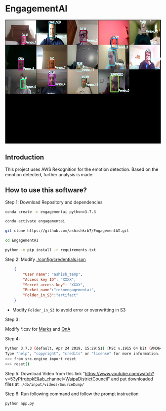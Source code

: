 # EngagementAI

<center><img src="./db/input/images/output.jpg" width="900" height="400"></center>

## Introduction
This project uses AWS Rekognition for the emotion detection. Based on the emotion detected, further analysis is made.

## How to use this software?

Step 1:
Download Repository and dependencies
```bash
conda create -n engagementai python=3.7.3
```
```bash
conda activate engagementai
```

```bash
git clone https://github.com/ashishkrb7/EngagementAI.git
```
```bash
cd EngagementAI
```
```bash
python -m pip install -r requirements.txt
```
Step 2:
Modify [./config/credentials.json](./config/credentials.json)
```JSON
    {
        "User name": "ashish_temp",
        "Access key ID": "XXXX",
        "Secret access key": "XXXX",
        "Bucket_name":"rekoengagementai",
        "Folder_in_S3":"artifact"
    }
```
- Modify `Folder_in_S3` to avoid error or overwritting in S3
  
Step 3:

Modify *.csv for [Marks](./db/input/docs/Marks.csv) and [QnA](./db/input/docs/QnA.csv)

Step 4:
```bash
Python 3.7.3 (default, Apr 24 2019, 15:29:51) [MSC v.1915 64 bit (AMD64)] :: Anaconda, Inc. on win32
Type "help", "copyright", "credits" or "license" for more information.
>>> from src.engine import reset
>>> reset()
```

Step 5:
Download Video from this link "https://www.youtube.com/watch?v=53yPfrqbpkE&ab_channel=WaipaDistrictCouncil" and put downloaded files at `./db/input/videos/SourceDump/`

Step 6:
Run following command and follow the prompt instruction
```bash
python app.py
```
